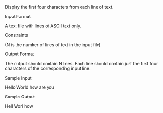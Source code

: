 Display the first four characters from each line of text.

Input Format

A text file with lines of ASCII text only.

Constraints

(N is the number of lines of text in the input file)

Output Format

The output should contain N lines. Each line should contain just the first four characters of the corresponding input line.

Sample Input

Hello
World
how are you

Sample Output

Hell
Worl
how 
